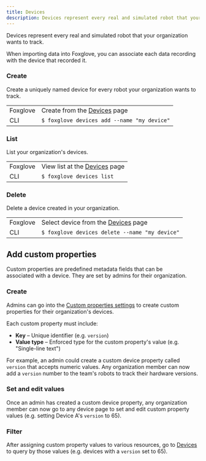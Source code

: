 ```yaml
---
title: Devices
description: Devices represent every real and simulated robot that your organization wants to track.
---
```


Devices represent every real and simulated robot that your organization wants to track.

When importing data into Foxglove, you can associate each data recording with the device that recorded it.

### Create

Create a uniquely named device for every robot your organization wants to track.

|          |                                                                      |
| -------- | -------------------------------------------------------------------- |
| Foxglove | Create from the [Devices](https://console.foxglove.dev/devices) page |
| CLI      | `$ foxglove devices add --name "my device"`                          |

### List

List your organization's devices.

|          |                                                                       |
| -------- | --------------------------------------------------------------------- |
| Foxglove | View list at the [Devices](https://console.foxglove.dev/devices) page |
| CLI      | `$ foxglove devices list`                                             |

### Delete

Delete a device created in your organization.

|          |                                                                             |
| -------- | --------------------------------------------------------------------------- |
| Foxglove | Select device from the [Devices](https://console.foxglove.dev/devices) page |
| CLI      | `$ foxglove devices delete --name "my device"`                              |

## Add custom properties

Custom properties are predefined metadata fields that can be associated with a device. They are set by admins for their organization.

### Create

Admins can go into the [Custom properties settings](https://console.foxglove.dev/settings/custom-properties) to create custom properties for their organization's devices.

Each custom property must include:

- **Key** – Unique identifier (e.g. `version`)
- **Value type** – Enforced type for the custom property's value (e.g. "Single-line text")

For example, an admin could create a custom device property called `version` that accepts numeric values. Any organization member can now add a `version` number to the team's robots to track their hardware versions.

### Set and edit values

Once an admin has created a custom device property, any organization member can now go to any device page to set and edit custom property values (e.g. setting Device A's `version` to 65).

### Filter

After assigning custom property values to various resources, go to [Devices](https://console.foxglove.dev/devices) to query by those values (e.g. devices with a `version` set to 65).
